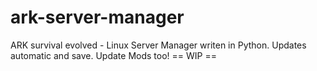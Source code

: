 # ark-server-manager
ARK survival evolved - Linux Server Manager writen in Python. Updates automatic and save. Update Mods too!
== WIP ==
